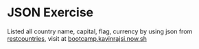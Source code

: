 # JSON Exercise

Listed all country name, capital, flag, currency by using json from [restcountries](https://restcountries.eu/), visit at [bootcamp.kavinrajsi.now.sh](https://bootcamp.kavinrajsi.now.sh/)